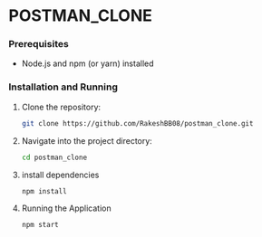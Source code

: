 # POSTMAN_CLONE

### Prerequisites
* Node.js and npm (or yarn) installed

### Installation and Running
1. Clone the repository:
   ```bash
   git clone https://github.com/RakeshBB08/postman_clone.git

2. Navigate into the project directory:
   ```bash
   cd postman_clone
   
3. install dependencies
   ```bash
   npm install

4. Running the Application
   ```bash
   npm start
